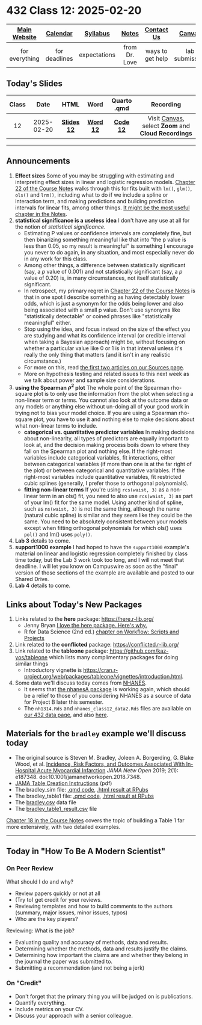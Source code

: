 # 432 Class 12: 2025-02-20

[Main Website](https://thomaselove.github.io/432-2025/) | [Calendar](https://thomaselove.github.io/432-2025/calendar.html) | [Syllabus](https://thomaselove.github.io/432-syllabus-2025/) | [Notes](https://thomaselove.github.io/432-notes/) | [Contact Us](https://thomaselove.github.io/432-2025/contact.html) | [Canvas](https://canvas.case.edu) | [Data and Code](https://github.com/THOMASELOVE/432-data) | [Sources](https://github.com/THOMASELOVE/432-classes-2024/tree/main/sources)
:-----------: | :--------------: | :----------: | :---------: | :-------------: | :-----------: | :------------: |:------:
for everything | for deadlines | expectations | from Dr. Love | ways to get help | lab submission | for downloads | to read

## Today's Slides

Class | Date | HTML | Word | Quarto .qmd | Recording
:---: | :--------: | :------: | :------: | :------: | :-------------:
12 | 2025-02-20 | **[Slides 12](https://thomaselove.github.io/432-slides-2025/slides12.html)** | **[Word 12](https://thomaselove.github.io/432-slides-2025/slides12w.docx)** | **[Code 12](https://github.com/THOMASELOVE/432-slides-2025/blob/main/slides12.qmd)** | Visit [Canvas](https://canvas.case.edu/), select **Zoom** and **Cloud Recordings**

---

## Announcements

1. **Effect sizes** Some of you may be struggling with estimating and interpreting effect sizes in linear and logistic regression models. [Chapter 22 of the Course Notes](https://thomaselove.github.io/432-notes/effectsize.html) walks through this for fits built with `lm()`, `glm()`, `ols()` and `lrm()`, including what to do if we include a spline or interaction term, and making predictions and building prediction intervals for linear fits, among other things. [It might be the most useful chapter in the Notes](https://thomaselove.github.io/432-notes/effectsize.html).
2. **statistical significance is a useless idea** I don't have any use at all for the notion of *statistical significance*.
    - Estimating P values or confidence intervals are completely fine, but then binarizing something meaningful like that into "the p value is less than 0.05, so my result is meaningful" is something I encourage you never to do again, in any situation, and most especially never do in any work for this class.
    - Among other things, a difference between statistically significant (say, a *p* value of 0.001) and not statistically significant (say, a *p* value of 0.20) is, in many circumstances, not itself statistically significant.
    - In retrospect, my primary regret in [Chapter 22 of the Course Notes](https://thomaselove.github.io/432-notes/effectsize.html) is that in one spot I describe something as having detectably lower odds, which is just a synonym for the odds being lower and also being associated with a small p value. Don't use synonyms like "statistically detectable" or coined phrases like "statistically meaningful" either.
    - Stop using the idea, and focus instead on the size of the effect you are studying and what its confidence interval (or credible interval when taking a Bayesian approach) might be, without focusing on whether a particular value like 0 or 1 is in that interval unless it's really the only thing that matters (and it isn't in any realistic circumstance.)
    - For more on this, read [the first two articles on our Sources page](https://github.com/THOMASELOVE/432-sources?tab=readme-ov-file#key-articles).
    - More on hypothesis testing and related issues to this next week as we talk about power and sample size considerations.
3. **using the Spearman $\rho^2$ plot** The whole point of the Spearman rho-square plot is to only use the information from the plot when selecting a non-linear term or terms. You cannot also look at the outcome data or any models or anything else without un-doing all of your good work in trying not to bias your model choice. If you are using a Spearman rho-square plot, you have to use it and nothing else to make decisions about what non-linear terms to include.
    - **categorical vs. quantitative predictor variables** In making decisions about non-linearity, all types of predictors are equally important to look at, and the decision making process boils down to where they fall on the Spearman plot and nothing else. If the right-most variables include categorical variables, fit interactions, either between categorical variables (if more than one is at the far right of the plot) or between categorical and quantitative variables. If the right-most variables include quantitative variables, fit restricted cubic splines (generally, I prefer those to orthogonal polynomials).
    - **fitting non-linear terms** If you're using `rcs(waist, 3)` as a non-linear term in an ols() fit, you need to also use `rcs(waist, 3)` as part of your lm() fit for the same model. Using another kind of spline, such as `ns(waist, 3)` is not the same thing, although the name (natural cubic spline) is similar and they seem like they could be the same. You need to be absolutely consistent between your models except when fitting orthogonal polynomials for which ols() uses `pol()` and lm() uses `poly()`.
4. **Lab 3** details to come.
5. **support1000 example** I had hoped to have the `support1000` example's material on linear and logistic regression completely finished by class time today, but the Lab 3 work took too long, and I will not meet that deadline. I will let you know on Campuswire as soon as the "final" version of those sections of the example are available and posted to our Shared Drive.
6. **Lab 4** details to come.

## Links about Today's New Packages

1. Links related to the **here** package: <https://here.r-lib.org/>
    - Jenny Bryan [I love the here package. Here's why.](https://github.com/jennybc/here_here)
    - R for Data Science (2nd ed.) [chapter on Workflow: Scripts and Projects](https://r4ds.hadley.nz/workflow-scripts)
2. Link related to the **conflicted** package: <https://conflicted.r-lib.org/>
3. Link related to the **tableone** package: <https://github.com/kaz-yos/tableone> which lists many complimentary packages for doing similar things
    - Introductory vignette is <https://cran.r-project.org/web/packages/tableone/vignettes/introduction.html>.
4. Some data we'll discuss today comes from [NHANES](https://www.cdc.gov/nchs/nhanes/index.html).
    - It seems that [the nhanesA package](https://cran.r-project.org/web/packages/nhanesA/index.html) is working again, which should be a relief to those of you considering NHANES as a source of data for Project B later this semester.
    - The `nh1314.Rds` and `nhanes_class12_data2.Rds` files are available on [our 432 data page](https://github.com/THOMASELOVE/432-data), and also [here](data).

## Materials for the `bradley` example we'll discuss today

- The original source is Steven M. Bradley, Joleen A. Borgerding, G. Blake Wood, et al. [Incidence, Risk Factors, and Outcomes Associated With In-Hospital Acute Myocardial Infarction](https://jamanetwork.com/journals/jamanetworkopen/fullarticle/2720923) *JAMA Netw Open* 2019; 2(1): e187348. doi:10.1001/jamanetworkopen.2018.7348.
- [JAMA Table Creation Instructions](https://jama.jamanetwork.com/data/ifora-forms/jama/tablecreationinst.pdf) (pdf)
- The bradley_sim file: [.qmd code](bradley/bradley_sim.qmd), [.html result at RPubs](https://rpubs.com/TELOVE/bradley-simulate-432)
- The bradley_table1 file: [.qmd code](bradley/bradley_table1.qmd), [.html result at RPubs](https://rpubs.com/TELOVE/bradley-table1-432)
- The [bradley.csv](data/bradley.csv) data file
- The [bradley_table1_result.csv](data/bradley_table1_result.csv) file

[Chapter 18 in the Course Notes](https://thomaselove.github.io/432-notes/) covers the topic of building a Table 1 far more extensively, with two detailed examples.

-----

## Today in "How To Be A Modern Scientist"

### On Peer Review

What should I do and why?

- Review papers quickly or not at all
- (Try to) get credit for your reviews.
- Reviewing templates and how to build comments to the authors (summary, major issues, minor issues, typos)
- Who are the key players?

Reviewing: What is the job?

- Evaluating quality and accuracy of methods, data and results.
- Determining whether the methods, data and results justify the claims.
- Determining how important the claims are and whether they belong in the journal the paper was submitted to.
- Submitting a recommendation (and not being a jerk)

### On "Credit"

- Don't forget that the primary thing you will be judged on is publications.
- Quantify everything.
- Include metrics on your CV.
- Discuss your approach with a senior colleague.
